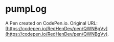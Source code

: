 # pumpLog

A Pen created on CodePen.io. Original URL: [https://codepen.io/RedHenDev/pen/QWNBgVv](https://codepen.io/RedHenDev/pen/QWNBgVv).


